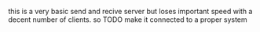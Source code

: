 this is a very basic send and recive server but loses important speed with a decent number of clients. so TODO make it connected to a proper system
